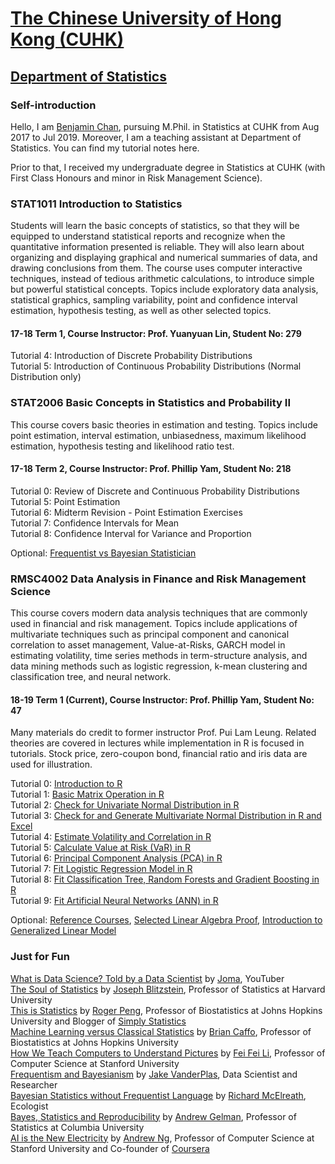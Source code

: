 # <a href = "http://www.cuhk.edu.hk/english/index.html" target = "_blank">The Chinese University of Hong Kong (CUHK)</a>
## <a href = "http://www.sta.cuhk.edu.hk/Home.aspx" target = "_blank">Department of Statistics</a>
### Self-introduction
Hello, I am <a href = "https://www.linkedin.com/in/benjamin-chan-chun-ho/" target = "_blank">Benjamin Chan</a>, pursuing M.Phil. in Statistics at CUHK from Aug 2017 to Jul 2019. Moreover, I am a teaching assistant at Department of Statistics. You can find my tutorial notes here.

Prior to that, I received my undergraduate degree in Statistics at CUHK (with First Class Honours and minor in Risk Management Science).

### STAT1011 Introduction to Statistics 
Students will learn the basic concepts of statistics, so that they will be equipped to understand statistical reports and recognize when the quantitative information presented is reliable. They will also learn about organizing and displaying graphical and numerical summaries of data, and drawing conclusions from them. The course uses computer interactive techniques, instead of tedious arithmetic calculations, to introduce simple but powerful statistical concepts. Topics include exploratory data analysis, statistical graphics, sampling variability, point and confidence interval estimation, hypothesis testing, as well as other selected topics.

#### 17-18 Term 1, Course Instructor: Prof. Yuanyuan Lin, Student No: 279
Tutorial 4: Introduction of Discrete Probability Distributions <br />
Tutorial 5: Introduction of Continuous Probability Distributions (Normal Distribution only)

### STAT2006 Basic Concepts in Statistics and Probability II 
This course covers basic theories in estimation and testing. Topics include point estimation, interval estimation, unbiasedness, maximum likelihood estimation, hypothesis testing and likelihood ratio test.

#### 17-18 Term 2, Course Instructor: Prof. Phillip Yam, Student No: 218
Tutorial 0: Review of Discrete and Continuous Probability Distributions <br />
Tutorial 5: Point Estimation <br />
Tutorial 6: Midterm Revision - Point Estimation Exercises <br />
Tutorial 7: Confidence Intervals for Mean <br />
Tutorial 8: Confidence Interval for Variance and Proportion

Optional: <a href = "https://github.com/BenjaminChanChunHo/CUHK-STAT-or-RMSC-Tutorial-Note/blob/master/STAT2006/Tutorial%205/STAT2006_Tutorial_5_Optional_Topic.pdf" target = "_blank">Frequentist vs Bayesian Statistician</a>

### RMSC4002 Data Analysis in Finance and Risk Management Science 
This course covers modern data analysis techniques that are commonly used in financial and risk management. Topics include applications of multivariate techniques such as principal component and canonical correlation to asset management, Value-at-Risks, GARCH model in estimating volatility, time series methods in term-structure analysis, and data mining methods such as logistic regression, k-mean clustering and classification tree, and neural network.

#### 18-19 Term 1 (Current), Course Instructor: Prof. Phillip Yam, Student No: 47
Many materials do credit to former instructor Prof. Pui Lam Leung. Related theories are covered in lectures while implementation in R is focused in tutorials. Stock price, zero-coupon bond, financial ratio and iris data are used for illustration.

Tutorial 0: <a href = "http://rpubs.com/Benjamin_Chan_Chun_Ho/RMSC4002_Tutorial_0" target = "_blank">Introduction to R</a> <br />
Tutorial 1: <a href = "http://rpubs.com/Benjamin_Chan_Chun_Ho/RMSC4002_Tutorial_1" target = "_blank">Basic Matrix Operation in R</a>  <br />
Tutorial 2: <a href = "http://rpubs.com/Benjamin_Chan_Chun_Ho/RMSC4002_Tutorial_2" target = "_blank">Check for Univariate Normal Distribution in R</a> <br />
Tutorial 3: <a href = "http://rpubs.com/Benjamin_Chan_Chun_Ho/RMSC4002_Tutorial_3" target = "_blank">Check for and Generate Multivariate Normal Distribution in R and Excel</a> <br />
Tutorial 4: <a href = "http://rpubs.com/Benjamin_Chan_Chun_Ho/RMSC4002_Tutorial_4" target = "_blank">Estimate Volatility and Correlation in R</a> <br />
Tutorial 5: <a href = "http://rpubs.com/Benjamin_Chan_Chun_Ho/RMSC4002_Tutorial_5" target = "_blank">Calculate Value at Risk (VaR) in R</a> <br />
Tutorial 6: <a href = "http://rpubs.com/Benjamin_Chan_Chun_Ho/RMSC4002_Tutorial_6" target = "_blank">Principal Component Analysis (PCA) in R</a> <br />
Tutorial 7: <a href = "http://rpubs.com/Benjamin_Chan_Chun_Ho/RMSC4002_Tutorial_7" target = "_blank">Fit Logistic Regression Model in R</a> <br />
Tutorial 8: <a href = "http://rpubs.com/Benjamin_Chan_Chun_Ho/RMSC4002_Tutorial_8" target = "_blank">Fit Classification Tree, Random Forests and Gradient Boosting in R</a> <br />
Tutorial 9: <a href = "http://rpubs.com/Benjamin_Chan_Chun_Ho/RMSC4002_Tutorial_9" target = "_blank">Fit Artificial Neural Networks (ANN) in R</a>

Optional: <a href = "https://github.com/BenjaminChanChunHo/CUHK-STAT-or-RMSC-Tutorial-Note/blob/master/RMSC4002/Tutorial%200/RMSC4002_Tutorial_0_Optional_Reference.pdf" target = "_blank">Reference Courses</a>, <a href = "https://github.com/BenjaminChanChunHo/CUHK-STAT-or-RMSC-Tutorial-Note/blob/master/RMSC4002/Tutorial%201/RMSC4002_Tutorial_1_Proof.pdf" target = "_blank">Selected Linear Algebra Proof</a>, <a href = "http://rpubs.com/Benjamin_Chan_Chun_Ho/RMSC4002_Tutorial_7" target = "_blank">Introduction to Generalized Linear Model</a>

### Just for Fun
<a href = "https://www.youtube.com/watch?v=xC-c7E5PK0Y" target = "_blank">What is Data Science? Told by a Data Scientist</a> by [Joma](https://www.joma.io/), YouTuber <br />
<a href = "https://www.youtube.com/watch?v=dzFf3r1yph8" target = "_blank">The Soul of Statistics</a> by [Joseph Blitzstein](https://statistics.fas.harvard.edu/people/joseph-k-blitzstein), Professor of Statistics at Harvard University <br />
<a href = "https://www.youtube.com/watch?v=WMDAR2bZEp0&t=15s" target = "_blank">This is Statistics</a> by [Roger Peng](http://www.biostat.jhsph.edu/~rpeng/), Professor of Biostatistics at Johns Hopkins University and Blogger of <a href = "https://simplystatistics.org/" target = "_blank">Simply Statistics</a> <br />
<a href = "https://www.youtube.com/watch?v=U0XIBBuJal4" target = "_blank">Machine Learning versus Classical Statistics</a> by [Brian Caffo](https://sites.google.com/view/bcaffo/home), Professor of Biostatistics at Johns Hopkins University <br />
<a href = "https://www.youtube.com/watch?v=40riCqvRoMs&t=86s" target = "_blank">How We Teach Computers to Understand Pictures</a> by [Fei Fei Li](http://vision.stanford.edu/feifeili/), Professor of Computer Science at Stanford University <br />
<a href = "https://www.youtube.com/watch?v=KhAUfqhLakw&t=618s" target = "_blank">Frequentism and Bayesianism</a> by [Jake VanderPlas](http://vanderplas.com/), Data Scientist and Researcher <br />
<a href = "https://www.youtube.com/watch?v=yakg94HyWdE&index=13&t=0s&list=PLEQ-ymviqWk_KbnJKZo2-5ADUS748Uo18" target = "_blank">Bayesian Statistics without Frequentist Language</a> by [Richard McElreath](https://xcelab.net/rm/), Ecologist <br />
<a href = "https://www.youtube.com/watch?v=xgUBdi2wcDI&t=787s&list=PLEQ-ymviqWk_KbnJKZo2-5ADUS748Uo18&index=5" target = "_blank">Bayes, Statistics and Reproducibility</a> by [Andrew Gelman](http://www.stat.columbia.edu/~gelman/), Professor of Statistics at Columbia University <br />
<a href = "https://www.youtube.com/watch?v=jD8Jg17GxK8&t=76s" target = "_blank">AI is the New Electricity</a> by [Andrew Ng](https://www.andrewng.org/), Professor of Computer Science at Stanford University and Co-founder of <a href = "https://www.coursera.org/" target = "_blank">Coursera</a>
